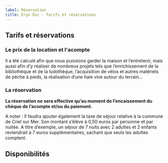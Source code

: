 ```yaml
---
label: Réservation
title: Eryn Ëar - Tarifs et réservations 
---
```

<script>
    import Calendar from '../Calendar.svelte';
    import Prices from '../Prices.svelte';
</script>

## Tarifs et réservations

### Le prix de la location et l'acompte

Il a été calculé afin que nous puissions garder la maison et l’entretenir, mais aussi afin d’y réaliser de nombreux projets tels que l’enrichissement de la bibliothèque et de la ludothèque, l’acquisition de vélos et autres matériels de pêche à pieds, la réalisation d’une haie vive autour du terrain…

### La réservation

**La réservation ne sera effective qu’au moment de l’encaissement du chèque de l’acompte et/ou du paiement.**

A noter : Il faudra ajouter également la taxe de séjour relative à la commune de Criel sur Mer. 
Son montant s’élève à 0,50 euros par personne et par nuitée. A titre d’exemple, un séjour de 7 nuits avec 2 adultes et 2 enfants reviendrait à 7 euros supplémentaires, sachant que seuls les adultes comptent.

<Prices />

## Disponibilités 

<Calendar />


